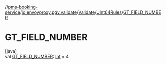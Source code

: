 //[pms-booking-service](../../../../index.md)/[io.envoyproxy.pgv.validate](../../index.md)/[Validate](../index.md)/[UInt64Rules](index.md)/[GT_FIELD_NUMBER](-g-t_-f-i-e-l-d_-n-u-m-b-e-r.md)

# GT_FIELD_NUMBER

[java]\
val [GT_FIELD_NUMBER](-g-t_-f-i-e-l-d_-n-u-m-b-e-r.md): [Int](https://kotlinlang.org/api/core/kotlin-stdlib/kotlin/-int/index.html) = 4